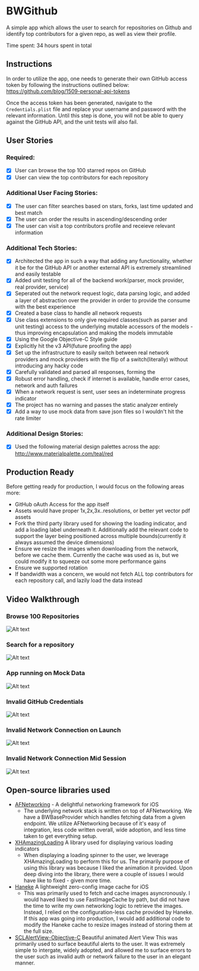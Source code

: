# BWGithub
A simple app which allows the user to search for repositories on Github and identify top contributors for a given repo, as well as view their profile.

Time spent: 34 hours spent in total

## Instructions
In order to utilize the app, one needs to generate their own GitHub access token by following the instructions outlined below:
https://github.com/blog/1509-personal-api-tokens

Once the access token has been generated, navigate to the ```Credentials.plist``` file and replace your username and password with the relevant information. Until this step is done, you will not be able to query against the GitHub API, and the unit tests will also fail.

## User Stories

### Required:
- [x] User can browse the top 100 starred repos on GitHub
- [x] User can view the top contributors for each repository

### Additional User Facing Stories:
- [x] The user can filter searches based on stars, forks, last time updated and best match
- [x] The user can order the results in ascending/descending order
- [x] The user can visit a top contributors profile and receieve relevant information

### Additional Tech Stories:
- [x] Architected the app in such a way that adding any functionality, whether it be for the GitHub API or another external 
      API is extremely streamlined and easily testable
- [x] Added unit testing for all of the backend work(parser, mock provider, real provider, service)
- [x] Seperated out the network request logic, data parsing logic, and added a layer of abstraction over the provider in
      order to provide the consume with the best experience
- [x] Created a base class to handle all network requests
- [x] Use class extensions to only give required classes(such as parser and unit testing) access to the underlying mutable 
      accessors of the models - thus improving encapsulation and making the models immutable
- [x] Using the Google Objective-C Style guide
- [x] Explicitly hit the v3 API(future proofing the app)
- [x] Set up the infrastructure to easily switch between real network providers and mock providers with the flip of a switch(literally)       without introducing any hacky code
- [x] Carefully validated and parsed all responses, forming the 
- [x] Robust error handling, check if internet is available, handle error cases, network and auth failures
- [x] When a network request is sent, user sees an indeterminate progress indicator 
- [x] The project has no warning and passes the static analyzer entirely
- [x] Add a way to use mock data from save json files so I wouldn't hit the rate limiter

### Additional Design Stories:
- [x] Used the following material design palettes across the app: http://www.materialpalette.com/teal/red

## Production Ready
Before getting ready for production, I would focus on the following areas more:
 * GitHub oAuth Access for the app itself
 * Assets would have proper 1x,2x,3x..resolutions, or better yet vector pdf assets
 * Fork the third party library used for showing the loading indicator, and add a loading label underneath it. Additionally
   add the relevant code to support the layer being positioned across multiple bounds(currently it always assumed the device dimensions)
* Ensure we resize the images when downloading from the network, before we cache them. Currently the cache was used as is,
  but we could modify it to squeeze out some more performance gains
* Ensure we supported rotation
* If bandwidth was a concern, we would not fetch ALL top contributors for each repository call, and lazily load the data instead

## Video Walkthrough 

### Browse 100 Repositories
![Alt text](/Demo/app_browse_100.gif)

### Search for a repository
![Alt text](/Demo/app_search.gif)

### App running on Mock Data
![Alt text](/Demo/app_mock_data.gif)

### Invalid GitHub Credentials
![Alt text](/Demo/app_handle_invalid_credentials.gif)

### Invalid Network Connection on Launch
![Alt text](/Demo/app_no_internet_connection_launch.gif)

### Invalid Network Connection Mid Session
![Alt text](/Demo/app_no_internet_connection_middle.gif)

## Open-source libraries used

- [AFNetworking](https://github.com/AFNetworking/AFNetworking) - A delightful networking framework for iOS
  * The underlying network stack is written on top of AFNetworking. We have a BWBaseProvider which handles fetching data from
    a given endpoint. We utilize AFNetworking because of it's easy of integration, less code written overall, wide adoption, and less time taken to get everything setup.
- [XHAmazingLoading](https://github.com/xhzengAIB/XHAmazingLoading) A library used for displaying various loading indicators
  * When displaying a loading spinner to the user, we leverage XHAmazingLoading to perform this for us. The primarily purpose of using
    this library was because I liked the animation it provided. Upon deep diving into the library, there were a couple of issues I would have like to fixed - given more time.
- [Haneke](https://github.com/Haneke/Haneke) A lightweight zero-config image cache for iOS
  * This was primarily used to fetch and cache images asyncronously. I would haved liked to use FastImageCache by path,
    but did not have the time to write my own networking logic to retrieve the images. Instead, I relied on the configuration-less 
    cache provided by Haneke. If this app was going into production, I would add additional code to modify the Haneke cache to resize images instead of storing them at the full size.
- [SCLAlertView-Objective-C](https://github.com/dogo/SCLAlertView) Beautiful animated Alert View
    This was primarily used to surface beautiful alerts to the user. It was extremely simple to intergate, widely adopted, 
    and allowed me to surface errors to the user such as invalid auth or network failure to the user in an elegant manner.

